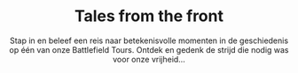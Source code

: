 ---
layout: home
title: Tales from the front
subtitle: Stap in en beleef een reis naar betekenisvolle momenten in de geschiedenis op één van onze Battlefield Tours. Ontdek en gedenk de strijd die nodig was voor onze vrijheid…
tags: nav
navtitle: home
---
